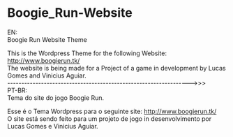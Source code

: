 # Boogie_Run-Website

EN:<br>
Boogie Run Website Theme 

This is the Wordpress Theme for the following Website: http://www.boogierun.tk/ <br>
The website is being made for a Project of a game in development by Lucas Gomes and Vinicius Aguiar. <br>
----------------------------------------------------------------->>> <br>
PT-BR:<br>
Tema do site do jogo Boogie Run.

Esse é o Tema Wordpress para o seguinte site: http://www.boogierun.tk/ <br>
O site está sendo feito para um projeto de jogo in desenvolvimento por Lucas Gomes e Vinicius Aguiar.
